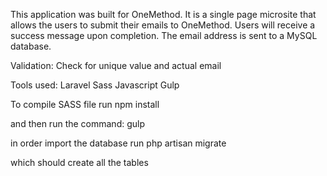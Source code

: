 This application was built for OneMethod. It is a single page microsite that allows the users to submit their emails to OneMethod. Users will receive a success message upon completion. The email address is sent to a MySQL database.

Validation:
Check for unique value
and actual email


Tools used:
Laravel
Sass
Javascript
Gulp

To compile SASS file run
npm install

and then run the command:
gulp

in order import the database run
php artisan migrate

which should create all the tables


